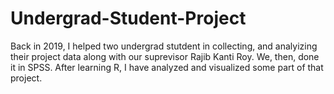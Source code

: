 # Undergrad-Student-Project
Back in 2019, I helped two undergrad stutdent in collecting, and analyizing their project data along with our suprevisor Rajib Kanti Roy. We, then, done it in SPSS. After learning R, I have analyzed and  visualized some part of that project. 
